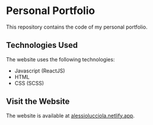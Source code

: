 # Personal Portfolio
This repository contains the code of my personal portfolio.

## Technologies Used
The website uses the following technologies:
<ul>
  <li>Javascript (ReactJS)</li>
  <li>HTML</li>
  <li>CSS (SCSS)</li>
</ul>

## Visit the Website
The website is available at [alessiolucciola.netlify.app](https://alessiolucciola.netlify.app/).
